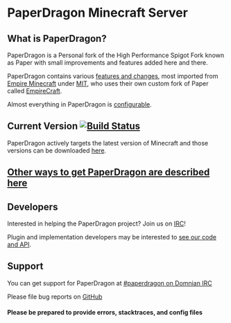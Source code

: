 PaperDragon Minecraft Server
===========
What is PaperDragon?
------
PaperDragon is a Personal fork of the High Performance Spigot Fork known as Paper with small improvements and features added here and there.

PaperDragon contains various [features and changes](features.md), most imported from [Empire Minecraft](https://url.domnian.com/emc) under [MIT](https://opensource.org/licenses/MIT), who uses their own custom fork of Paper called [EmpireCraft](https://github.com/starlis/empirecraft).

Almost everything in PaperDragon is [configurable](config.md).

Current Version [![Build Status](https://ci.domnian.com/job/PaperDragon/badge/icon)](https://ci.domnian.com/job/PaperDragon/)
------
PaperDragon actively targets the latest version of Minecraft and those versions can be downloaded [here](https://ci.domnian.com/job/PaperDragon).

## [Other ways to get PaperDragon are described here](building.md)

Developers
------
Interested in helping the PaperDragon project? Join us on [IRC](https://irc.domnian.com/?ch=paperdragon)!

Plugin and implementation developers may be interested to [see our code and API](developers.md).

Support
------
You can get support for PaperDragon at [#paperdragon on Domnian IRC](https://irc.domnian.com/?ch=paperdragon)

Please file bug reports on [GitHub](https://url.domnian.com/pdissues)

#### Please be prepared to provide errors, stacktraces, and config files
